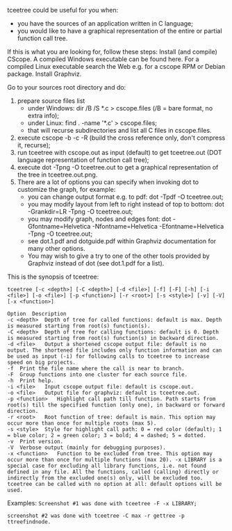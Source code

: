 tceetree could be useful for you when:
* you have the sources of an application written in C language;
* you would like to have a graphical representation of the entire or partial function call tree.


If this is what you are looking for, follow these steps:
Install (and compile) CScope. A compiled Windows executable can be found here. For a compiled Linux executable search the Web e.g. for a cscope RPM or Debian package.
Install Graphviz.


Go to your sources root directory and do:
1. prepare source files list
	* under Windows: dir /B /S *.c > cscope.files (/B = bare format, no extra info);
	* under Linux: find . -name '*.c' > cscope.files;
	* that will recurse subdirectories and list all C files in cscope.files.
2. execute cscope -b -c -R (build the cross reference only, don't compress it, recurse);
3. run tceetree with cscope.out as input (default) to get tceetree.out (DOT language representation of function call tree);
4. execute dot -Tpng -O tceetree.out to get a graphical representation of the tree in tceetree.out.png.
5. There are a lot of options you can specify when invoking dot to customize the graph, for example:
	* you can change output format e.g. to pdf: dot -Tpdf -O tceetree.out;
	* you may modify layout from left to right instead of top to bottom: dot -Grankdir=LR -Tpng -O tceetree.out;
	* you may modify graph, nodes and edges font: dot -Gfontname=Helvetica -Nfontname=Helvetica -Efontname=Helvetica -Tpng -O tceetree.out;
	* see dot.1.pdf and dotguide.pdf within Graphviz documentation for many other options.
	* You may wish to give a try to one of the other tools provided by Graphviz instead of dot (see dot.1.pdf for a list).


This is the synopsis of tceetree:

```tceetree [-c <depth>] [-C <depth>] [-d <file>] [-f] [-F] [-h] [-i <file>] [-o <file>] [-p <function>] [-r <root>] [-s <style>] [-v] [-V] [-x <function>]```

```
Option	Description
-c <depth>	Depth of tree for called functions: default is max. Depth is measured starting from root(s) function(s).
-C <depth>	Depth of tree for calling functions: default is 0. Depth is measured starting from root(s) function(s) in backward direction.
-d <file>	Output a shortened cscope output file: default is no output. The shortened file includes only function information and can be used as input (-i) for following calls to tceetree to increase speed on big projects.
-f	Print the file name where the call is near to branch.
-F	Group functions into one cluster for each source file.
-h	Print help.
-i <file>	Input cscope output file: default is cscope.out.
-o <file>	Output file for graphviz: default is tceetree.out.
-p <function>	Highlight call path till function. Path starts from root(s) till the specified function (only one), in backward or forward direction.
-r <root>	Root function of tree: default is main. This option may occur more than once for multiple roots (max 5).
-s <style>	Style for highlight call path: 0 = red color (default); 1 = blue color; 2 = green color; 3 = bold; 4 = dashed; 5 = dotted.
-v	Print version.
-V	Verbose output (mainly for debugging purposes).
-x <function>	Function to be excluded from tree. This option may occur more than once for multiple functions (max 20). -x LIBRARY is a special case for excluding all library functions, i.e. not found defined in any file. All the functions, called (calling) directly or indirectly from the excluded one(s) only, will be excluded too.
tceetree can be called with no option at all: default options will be used.
```

Examples:
```Screenshot #1 was done with tceetree -F -x LIBRARY;```

```screenshot #2 was done with tceetree -C max -r gettree -p ttreefindnode.```

